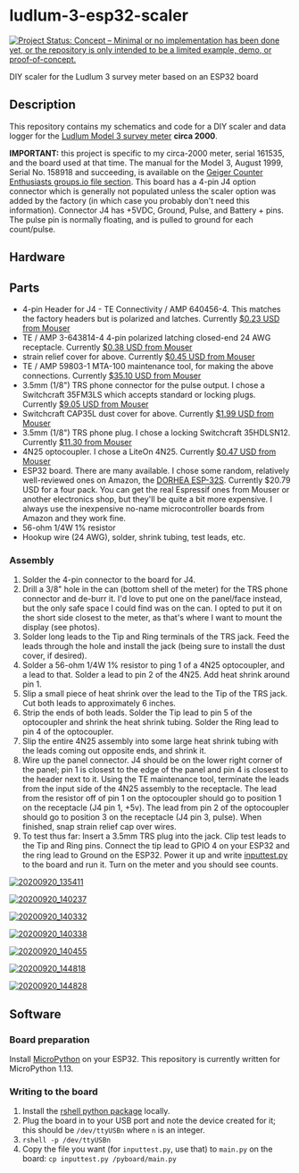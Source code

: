 # ludlum-3-esp32-scaler

[![Project Status: Concept – Minimal or no implementation has been done yet, or the repository is only intended to be a limited example, demo, or proof-of-concept.](https://www.repostatus.org/badges/latest/concept.svg)](https://www.repostatus.org/#concept)

DIY scaler for the Ludlum 3 survey meter based on an ESP32 board

## Description

This repository contains my schematics and code for a DIY scaler and data logger for the [Ludlum Model 3 survey meter](https://ludlums.com/products/health-physics/product/model-3) **circa 2000**.

**IMPORTANT:** this project is specific to my circa-2000 meter, serial 161535, and the board used at that time. The manual for the Model 3, August 1999, Serial No. 158918 and succeeding, is available on the [Geiger Counter Enthusiasts groups.io file section](https://groups.io/g/GeigerCounters/files/Manuals/LUDLUM/Ludlum%20model%203%20manuals/LUDLUM%20MODEL%203%20Serial%20No.%20158918%20and%20succeeding.pdf). This board has a 4-pin J4 option connector which is generally not populated unless the scaler option was added by the factory (in which case you probably don't need this information). Connector J4 has +5VDC, Ground, Pulse, and Battery + pins. The pulse pin is normally floating, and is pulled to ground for each count/pulse.

## Hardware

## Parts

* 4-pin Header for J4 - TE Connectivity / AMP 640456-4. This matches the factory headers but is polarized and latches. Currently [$0.23 USD from Mouser](https://www.mouser.com/ProductDetail/571-6404564)
* TE / AMP 3-643814-4 4-pin polarized latching closed-end 24 AWG receptacle. Currently [$0.38 USD from Mouser](https://www.mouser.com/ProductDetail/571-3-643814-4)
* strain relief cover for above. Currently [$0.45 USD from Mouser](https://www.mouser.com/ProductDetail/571-6430754)
* TE / AMP 59803-1 MTA-100 maintenance tool, for making the above connections. Currently [$35.10 USD from Mouser](https://www.mouser.com/ProductDetail/571-598031)
* 3.5mm (1/8") TRS phone connector for the pulse output. I chose a Switchcraft 35FM3LS which accepts standard or locking plugs. Currently [$9.05 USD from Mouser](https://www.mouser.com/ProductDetail/502-35FM3LS)
* Switchcraft CAP35L dust cover for above. Currently [$1.99 USD from Mouser](https://www.mouser.com/ProductDetail/502-CAP35L)
* 3.5mm (1/8") TRS phone plug. I chose a locking Switchcraft 35HDLSN12. Currently [$11.30 from Mouser](https://www.mouser.com/ProductDetail/502-CAP35L)
* 4N25 optocoupler. I chose a LiteOn 4N25. Currently [$0.47 USD from Mouser](https://www.mouser.com/ProductDetail/859-4N25)
* ESP32 board. There are many available. I chose some random, relatively well-reviewed ones on Amazon, the [DORHEA ESP-32S](https://www.amazon.com/gp/product/B086MLNH7N/). Currently $20.79 USD for a four pack. You can get the real Espressif ones from Mouser or another electronics shop, but they'll be quite a bit more expensive. I always use the inexpensive no-name microcontroller boards from Amazon and they work fine.
* 56-ohm 1/4W 1% resistor
* Hookup wire (24 AWG), solder, shrink tubing, test leads, etc.

### Assembly

1. Solder the 4-pin connector to the board for J4.
2. Drill a 3/8" hole in the can (bottom shell of the meter) for the TRS phone connector and de-burr it. I'd love to put one on the panel/face instead, but the only safe space I could find was on the can. I opted to put it on the short side closest to the meter, as that's where I want to mount the display (see photos).
3. Solder long leads to the Tip and Ring terminals of the TRS jack. Feed the leads through the hole and install the jack (being sure to install the dust cover, if desired).
4. Solder a 56-ohm 1/4W 1% resistor to ping 1 of a 4N25 optocoupler, and a lead to that. Solder a lead to pin 2 of the 4N25. Add heat shrink around pin 1.
5. Slip a small piece of heat shrink over the lead to the Tip of the TRS jack. Cut both leads to approximately 6 inches.
6. Strip the ends of both leads. Solder the Tip lead to pin 5 of the optocoupler and shrink the heat shrink tubing. Solder the Ring lead to pin 4 of the optocoupler.
7. Slip the entire 4N25 assembly into some large heat shrink tubing with the leads coming out opposite ends, and shrink it.
8. Wire up the panel connector. J4 should be on the lower right corner of the panel; pin 1 is closest to the edge of the panel and pin 4 is closest to the header next to it. Using the TE maintenance tool, terminate the leads from the input side of the 4N25 assembly to the receptacle. The lead from the resistor off of pin 1 on the optocoupler should go to position 1 on the receptacle (J4 pin 1, +5v). The lead from pin 2 of the optocoupler should go to position 3 on the receptacle (J4 pin 3, pulse). When finished, snap strain relief cap over wires.
9. To test thus far: Insert a 3.5mm TRS plug into the jack. Clip test leads to the Tip and Ring pins. Connect the tip lead to GPIO 4 on your ESP32 and the ring lead to Ground on the ESP32. Power it up and write [inputtest.py](inputtest.py) to the board and run it. Turn on the meter and you should see counts.

[![20200920_135411](images/20200920_135411_sm.jpg)](images/20200920_135411.jpg)

[![20200920_140237](images/20200920_140237_sm.jpg)](images/20200920_140237.jpg)

[![20200920_140332](images/20200920_140332_sm.jpg)](images/20200920_140332.jpg)

[![20200920_140338](images/20200920_140338_sm.jpg)](images/20200920_140338.jpg)

[![20200920_140455](images/20200920_140455_sm.jpg)](images/20200920_140455.jpg)

[![20200920_144818](images/20200920_144818_sm.jpg)](images/20200920_144818.jpg)

[![20200920_144828](images/20200920_144828_sm.jpg)](images/20200920_144828.jpg)

## Software

### Board preparation

Install [MicroPython](https://docs.micropython.org/en/latest/esp32/quickref.html#installing-micropython) on your ESP32. This repository is currently written for MicroPython 1.13.

### Writing to the board

1. Install the [rshell python package](https://pypi.org/project/rshell/) locally.
2. Plug the board in to your USB port and note the device created for it; this should be ``/dev/ttyUSBn`` where ``n`` is an integer.
3. ``rshell -p /dev/ttyUSBn``
4. Copy the file you want (for ``inputtest.py``, use that) to ``main.py`` on the board: ``cp inputtest.py /pyboard/main.py``
